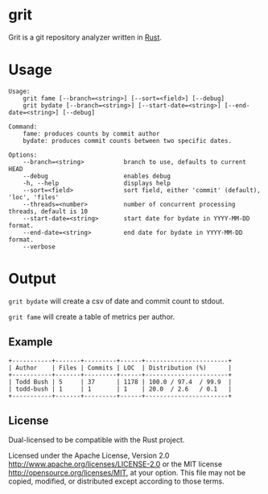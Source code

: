 # grit
Grit is a git repository analyzer written in [Rust](https://github.om/rust-lang).

# Usage
```
Usage:
    grit fame [--branch=<string>] [--sort=<field>] [--debug]
    grit bydate [--branch=<string>] [--start-date=<string>] [--end-date=<string>] [--debug]

Command:
    fame: produces counts by commit author
    bydate: produces commit counts between two specific dates.

Options:
    --branch=<string>           branch to use, defaults to current HEAD
    --debug                     enables debug
    -h, --help                  displays help
    --sort=<field>              sort field, either 'commit' (default), 'loc', 'files'
    --threads=<number>          number of concurrent processing threads, default is 10
    --start-date=<string>       start date for bydate in YYYY-MM-DD format.
    --end-date=<string>         end date for bydate in YYYY-MM-DD format.
    --verbose
```

# Output

```grit bydate``` will create a csv of date and commit count to stdout.

```grit fame``` will create a table of metrics per author.

## Example

```
+-----------+-------+---------+------+-----------------------+
| Author    | Files | Commits | LOC  | Distribution (%)      |
+-----------+-------+---------+------+-----------------------+
| Todd Bush | 5     | 37      | 1178 | 100.0 / 97.4  / 99.9  |
| todd-bush | 1     | 1       | 1    | 20.0  / 2.6   / 0.1   |
+-----------+-------+---------+------+-----------------------+
```

License
-------

Dual-licensed to be compatible with the Rust project.

Licensed under the Apache License, Version 2.0
http://www.apache.org/licenses/LICENSE-2.0 or the MIT license
http://opensource.org/licenses/MIT, at your
option. This file may not be copied, modified, or distributed
except according to those terms.
